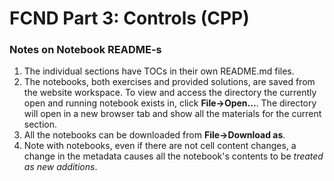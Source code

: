 # FCND Part 3: Controls (CPP)

### Notes on Notebook README-s

1. The individual sections have TOCs in their own README.md files.
2. The notebooks, both exercises and provided solutions, are saved from the website workspace. To view and access the directory the currently open and running notebook exists in, click **File->Open...**. The directory will open in a new browser tab and show all the materials for the current section.
3. All the notebooks can be downloaded from **File->Download as**.
4. Note with notebooks, even if there are not cell content changes, a change in the metadata causes all the notebook's contents to be _treated as new additions_.


